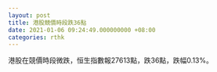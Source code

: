 ```yaml
---
layout: post
title: 港股競價時段跌36點
date: 2021-01-06 09:24:49.000000000 +08:00
categories: rthk
---
```


港股在競價時段微跌，恒生指數報27613點，跌36點，跌幅0.13%。
